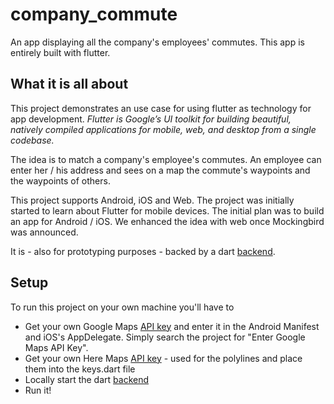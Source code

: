 # company_commute

An app displaying all the company&#x27;s employees&#x27; commutes. This app is entirely built with flutter.

## What it is all about

This project demonstrates an use case for using flutter as technology for app development.
_Flutter is Google’s UI toolkit for building beautiful, natively compiled applications for mobile, web, and desktop from a single codebase._ 

The idea is to match a company's employee's commutes.
An employee can enter her / his address and sees on a map the commute's waypoints and the waypoints of others. 

This project supports Android, iOS and Web. 
The project was initially started to learn about Flutter for mobile devices. 
The initial plan was to build an app for Android / iOS. We enhanced the idea with web once Mockingbird was announced.

It is - also for prototyping purposes - backed by a dart [backend](https://github.com/adorsys/company-commute-backend).

## Setup

To run this project on your own machine you'll have to 

* Get your own Google Maps [API key](https://developers.google.com/maps/documentation/android-sdk/get-api-key) and enter it in the Android Manifest and iOS's AppDelegate. 
Simply search the project for "Enter Google Maps API Key".
* Get your own Here Maps [API key](https://developer.here.com/projects) - used for the polylines and place them into the keys.dart file
* Locally start the dart [backend](https://github.com/adorsys/company-commute-backend)
* Run it!
